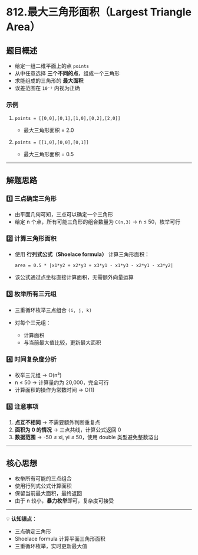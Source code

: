 # 812.最大三角形面积（Largest Triangle Area）

## 题目概述

* 给定一组二维平面上的点 `points`
* 从中任意选择 **三个不同的点**，组成一个三角形
* 求能组成的三角形的 **最大面积**
* 误差范围在 `10⁻⁵` 内视为正确

### 示例

1. `points = [[0,0],[0,1],[1,0],[0,2],[2,0]]`

   * 最大三角形面积 = 2.0

2. `points = [[1,0],[0,0],[0,1]]`

   * 最大三角形面积 = 0.5

---

## 解题思路

### 1️⃣ 三点确定三角形

* 由平面几何可知，三点可以确定一个三角形
* 给定 n 个点，所有可能三角形的组合数量为 `C(n,3)` → n ≤ 50，枚举可行

### 2️⃣ 计算三角形面积

* 使用 **行列式公式（Shoelace formula）** 计算三角形面积：

  ```
  area = 0.5 * |x1*y2 + x2*y3 + x3*y1 - x1*y3 - x2*y1 - x3*y2|
  ```
* 该公式通过点坐标直接计算面积，无需额外向量运算

### 3️⃣ 枚举所有三元组

* 三重循环枚举三点组合 `(i, j, k)`
* 对每个三元组：

  * 计算面积
  * 与当前最大值比较，更新最大面积

### 4️⃣ 时间复杂度分析

* 枚举三元组 → O(n³)
* n ≤ 50 → 计算量约为 20,000，完全可行
* 计算面积的操作为常数时间 → O(1)

### 5️⃣ 注意事项

1. **点互不相同** → 不需要额外判断重复点
2. **面积为 0 的情况** → 三点共线，计算公式返回 0
3. **数据范围** → -50 ≤ xi, yi ≤ 50，使用 double 类型避免整数溢出

---

## 核心思想

* 枚举所有可能的三点组合
* 使用行列式公式计算面积
* 保留当前最大面积，最终返回
* 由于 n 较小，**暴力枚举**即可，复杂度可接受

---

💡 **认知锚点**：

* 三点确定三角形
* Shoelace formula 计算平面三角形面积
* 三重循环枚举，实时更新最大值

